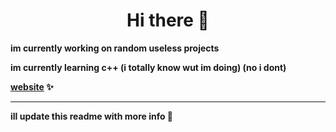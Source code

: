 <div align="center">
  <h1>Hi there 👋</h1>
</div>
<div>
  <p><strong>im currently working on random useless projects</strong></p>
  <p><strong>im currently learning c++ (i totally know wut im doing) (no i dont)</strong></p>
  <strong><a href="https://byte1001.dev" target="_blank">website</a><label> ✨</label><br></strong>
  <hr>
  <p><strong>ill update this readme with more info 📜</strong></p>
</div>
